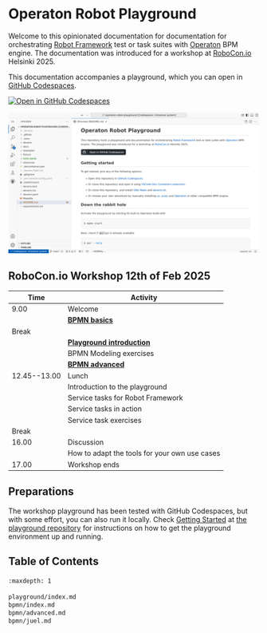 <!-- Syntax: https://myst-parser.readthedocs.io/ -->

# Operaton Robot Playground

Welcome to this opinionated documentation for documentation for orchestrating [Robot Framework](https://robotframework.org/) test or task suites with [Operaton](https://operaton.org/) BPM engine. The documentation was introduced for a workshop at [RoboCon.io](https://robocon.io/) Helsinki 2025.

This documentation accompanies a playground, which you can open in [GitHub Codespaces](https://codespaces.new/datakurre/operaton-robot-playground).

[![Open in GitHub Codespaces](https://github.com/codespaces/badge.svg)](https://codespaces.new/datakurre/operaton-robot-playground)

![Screenshot of GitHub Codespaces](./README.png)


## RoboCon.io Workshop 12th of Feb 2025

| Time          | Activity                              |
|---------------|---------------------------------------|
| 9.00          | Welcome                               |
|               | **[BPMN basics](bpmn/index.md)**      |
| Break         |                                       |
|               | **[Playground introduction](playground/index.md)**      |
|               | BPMN Modeling exercises               |
|               | **[BPMN advanced](bpmn/advanced.md)** |
| 12.45--13.00  | Lunch                                 |
|               | Introduction to the playground        |
|               | Service tasks for Robot Framework     |
|               | Service tasks in action               |
|               | Service task exercises                |
| Break         |                                       |
| 16.00         | Discussion                            |
|               | How to adapt the tools for your own use cases |
| 17.00         | Workshop ends                         |

## Preparations

The workshop playground has been tested with GitHub Codespaces, but with some effort, you can also run it locally. Check [Getting Started](https://github.com/datakurre/operaton-robot-playground#getting-started) at [the playground repository](https://github.com/datakurre/operation-robot-playground) for instructions on how to get the playground environment up and running.

## Table of Contents

```{toctree}
:maxdepth: 1

playground/index.md
bpmn/index.md
bpmn/advanced.md
bpmn/juel.md
```
